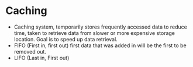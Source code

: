 # Caching
- Caching system, temporarily stores frequently accessed data to reduce time, taken to retrieve data from slower or more expensive storage location. Goal is to speed up data retrieval. 
- FIFO (First in, first out) first data that was added in will be the first to be removed out.
- LIFO (Last in, First out)
